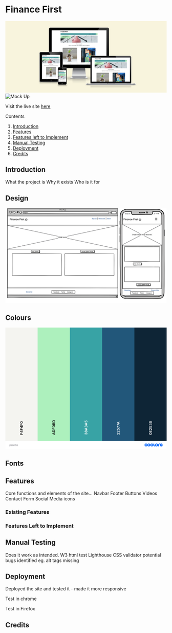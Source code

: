 # Finance First
![mock-up](assets/images/screen-homepage.png)
![Mock Up](https://github.com/KatherineWeston/PP1-Finance-First-3#assets/images/wireframe.png "Finance First home page on different screen sizes")

Visit the live site [here](https://katherine-holland.github.io/PP1-Finance-First/index.html)

Contents
1. [Introduction](#introduction)
2. [Features](#features)
3. [Features left to Implement](#featuresleft)
4. [Manual Testing](#testing)
5. [Deployment](#deployment)
6. [Credits](#credits) 

## Introduction
What the project is
Why it exists 
Who is it for

## Design
![Wireframe for Mobile](assets/images/wireframe.png)

## Colours
![Colour palette](assets/images/palette.png)

## Fonts


## Features
Core functions and elements of the site... 
Navbar
Footer
Buttons
Videos
Contact Form
Social Media icons
### Existing Features

### Features Left to Implement

## Manual Testing
Does it work as intended. 
W3 html test
Lighthouse
CSS validator
potential bugs identified eg. alt tags missing

## Deployment
Deployed the site and tested it - made it more responsive 

Test in chrome

Test in Firefox

## Credits
